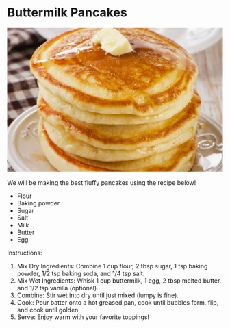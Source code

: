 # Buttermilk Pancakes 

![Image can't load at this time](img/pancakes.jpg)

We will be making the best fluffy pancakes using the recipe below!

- Flour 
- Baking powder
- Sugar 
- Salt
- Milk 
- Butter
- Egg

Instructions:
1. Mix Dry Ingredients: Combine 1 cup flour, 2 tbsp sugar, 1 tsp baking powder, 1/2 tsp baking soda, and 1/4 tsp salt.
2. Mix Wet Ingredients: Whisk 1 cup buttermilk, 1 egg, 2 tbsp melted butter, and 1/2 tsp vanilla (optional).
3. Combine: Stir wet into dry until just mixed (lumpy is fine).
4. Cook: Pour batter onto a hot greased pan, cook until bubbles form, flip, and cook until golden.
5. Serve: Enjoy warm with your favorite toppings!